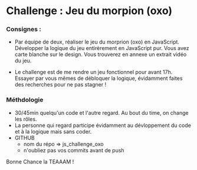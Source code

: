 # Challenge : Jeu du morpion (oxo)

### Consignes : 

- Par équipe de deux, réaliser le jeu du morprion (oxo) en JavaScript. Développer la logique du jeu entirèrement en JavaScript pur. Vous avez carte blanche sur le design. Vous trouverez en annexe un extrait vidéo du jeu.

- Le challenge est de me rendre un jeu fonctionnel pour avant 17h. Essayer par vous mêmes de débloquer la logique, évidamment faites des recherches pour ne pas stagner ! 

### Méthdologie
- 30/45min quelqu'un code et l'autre regard. Au bout du time, on change les rôles. 
- La personne qui regard participe évidamment au dévloppement du code et à la logique mais sans coder. 
- GITHUB 
    - nom du répo => js_challenge_oxo
    - n'oubliez pas vos commits avant de push

Bonne Chance la TEAAAM !